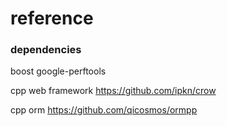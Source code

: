 # reference

### dependencies

boost google-perftools

cpp web framework 
https://github.com/ipkn/crow

cpp orm https://github.com/qicosmos/ormpp
